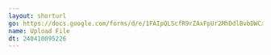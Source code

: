 ```yaml
---
layout: shorturl
go: https://docs.google.com/forms/d/e/1FAIpQLScfR9rZAxFpUr2MhDdlBvbDWCxryo1DrwcpMDkT6zin7nUWDg/viewform
name: Upload File
dt: 240410095226
---
```

